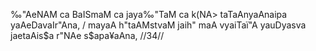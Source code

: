 ‰"AeNAM ca BaISmaM ca jaya‰"TaM ca
k(NA> taTaAnyaAnaipa yaAeDavaIr"Ana, /
mayaA h"taAMstvaM jaih" maA vyaiTaï"A
yauDyasva jaetaAis$a r"NAe s$apa¥aAna, //34//